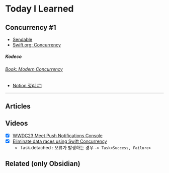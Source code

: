 # Today I Learned

## Concurrency #1
* [Sendable](https://developer.apple.com/documentation/swift/sendable)
* [Swift.org: Concurrency](https://bbiguduk.gitbook.io/swift/language-guide-1/concurrency)
##### Kodeco
###### [Book: Modern Concurrency](https://www.kodeco.com/books/modern-concurrency-in-swift/v2.0/)
- [Notion 정리 #1](https://www.notion.so/keeplo/Kodeco-4c93862d61cb4af394521553e8baf647)

---

## Articles

## Videos
- [x] [WWDC23 Meet Push Notifications Console](https://developer.apple.com/videos/play/wwdc2023/10025/)
- [x] [Eliminate data races using Swift Concurrency](https://developer.apple.com/videos/play/wwdc2022/110351/)
	- Task.detached : 오류가 발생하는 경우 `-> Task<Success, Failure>`

## Related (only Obsidian)